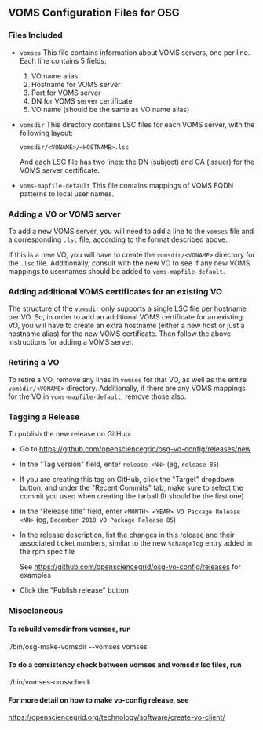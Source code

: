 ## VOMS Configuration Files for OSG

### Files Included

-   `vomses`
    This file contains information about VOMS servers, one per line.
    Each line contains 5 fields:
    1.  VO name alias
    2.  Hostname for VOMS server
    3.  Port for VOMS server
    4.  DN for VOMS server certificate
    5.  VO name (should be the same as VO name alias)

-   `vomsdir`
    This directory contains LSC files for each VOMS server,
    with the following layout:

    `vomsdir/<VONAME>/<HOSTNAME>.lsc`

    And each LSC file has two lines: the DN (subject) and CA (issuer)
    for the VOMS server certificate.

-   `voms-mapfile-default`
    This file contains mappings of VOMS FQDN patterns to local user names.


### Adding a VO or VOMS server

To add a new VOMS server, you will need to add a line to the `vomses` file
and a corresponding `.lsc` file, according to the format described above.

If this is a new VO, you will have to create the `vomsdir/<VONAME>` directory
for the `.lsc` file.  Additionally, consult with the new VO to see if any new
VOMS mappings to usernames should be added to `voms-mapfile-default`.


### Adding additional VOMS certificates for an existing VO

The structure of the `vomsdir` only supports a single LSC file per hostname
per VO.  So, in order to add an additional VOMS certificate for an existing
VO, you will have to create an extra hostname (either a new host or just a
hostname alias) for the new VOMS certificate.  Then follow the above
instructions for adding a VOMS server.


### Retiring a VO

To retire a VO, remove any lines in `vomses` for that VO, as well as the
entire `vomsdir/<VONAME>` directory.  Additionally, if there are any VOMS
mappings for the VO in `voms-mapfile-default`, remove those also.


### Tagging a Release

To publish the new release on GitHub:

-   Go to <https://github.com/opensciencegrid/osg-vo-config/releases/new>
-   In the "Tag version" field, enter `release-<NN>` (eg, `release-85`)
-   If you are creating this tag on GitHub, click the "Target" dropdown button,
    and under the "Recent Commits" tab, make sure to select the commit you used
    when creating the tarball (It should be the first one)
-   In the "Release title" field, enter `<MONTH> <YEAR> VO Package Release <NN>`
    (eg, `December 2018 VO Package Release 85`)
-   In the release description, list the changes in this release and their
    associated ticket numbers, similar to the new `%changelog` entry added
    in the rpm spec file

    See <https://github.com/opensciencegrid/osg-vo-config/releases> for examples
-   Click the "Publish release" button


### Miscelaneous

#### To rebuild vomsdir from vomses, run

./bin/osg-make-vomsdir --vomses vomses


#### To do a consistency check between vomses and vomsdir lsc files, run

./bin/vomses-crosscheck


#### For more detail on how to make vo-config release, see

<https://opensciencegrid.org/technology/software/create-vo-client/>


<!--
Don't tell Mom, but if you need them, check out these old twiki pages:

SoftwareTeam/CreateVOClient
Operations/GithubVOPackageUpdate
-->

